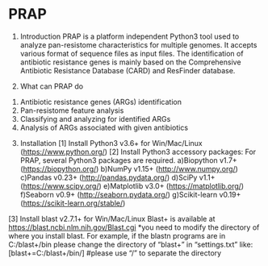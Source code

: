 # PRAP

1.	Introduction
PRAP is a platform independent Python3 tool used to analyze pan-resistome characteristics for multiple genomes. It accepts various format of sequence files as input files. The identification of antibiotic resistance genes is mainly based on the Comprehensive Antibiotic Resistance Database (CARD) and ResFinder database.

2.	What can PRAP do
1)	Antibiotic resistance genes (ARGs) identification
2)	Pan-resistome feature analysis
3)	Classifying and analyzing for identified ARGs
4)	Analysis of ARGs associated with given antibiotics

3.	Installation
[1] Install Python3 v3.6+ for Win/Mac/Linux (https://www.python.org/)
[2] Install Python3 accessory packages:
For PRAP, several Python3 packages are required. 
a)Biopython v1.7+ (https://biopython.org/)
b)NumPy v1.15+ (http://www.numpy.org/)
c)Pandas v0.23+ (http://pandas.pydata.org/)
d)SciPy v1.1+ (https://www.scipy.org/)
e)Matplotlib v3.0+ (https://matplotlib.org/)
f)Seaborn v0.9+ (http://seaborn.pydata.org/)
g)Scikit-learn v0.19+ (https://scikit-learn.org/stable/)

[3] Install blast v2.7.1+ for Win/Mac/Linux 
Blast+ is available at https://blast.ncbi.nlm.nih.gov/Blast.cgi
*you need to modify the directory of where you install blast. 
For example, if the blastn programs are in C:/blast+/bin
please change the directory of “blast+” in “settings.txt” like:
[blast+=C:/blast+/bin/] #please use “/” to separate the directory
